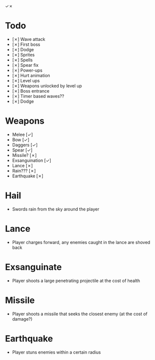 ✓✗
# Todo
- [✗] Wave attack
- [✗] First boss
- [✗] Dodge
- [✗] Sprites
- [✗] Spells
- [✗] Spear fix
- [✗] Power-ups
- [✗] Hurt animation
- [✗] Level ups
- [✗] Weapons unlocked by level up
- [✗] Boss entrance
- [✗] Timer based waves??
- [✗] Dodge


# Weapons
- Melee             [✓]
- Bow               [✓]
- Daggers           [✓]
- Spear             [✓]
- Missile?          [✗]
- Exsanguination    [✓]
- Lance             [✗]
- Rain???           [✗]
- Earthquake        [✗]

# Hail
- Swords rain from the sky around the player

# Lance
- Player charges forward, any enemies caught in the lance are shoved back

# Exsanguinate
- Player shoots a large penetrating projectile at the cost of health

# Missile
- Player shoots a missile that seeks the closest enemy (at the cost of damage?)

# Earthquake
- Player stuns enemies within a certain radius